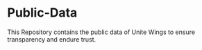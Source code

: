 # Public-Data
This Repository contains the public data of Unite Wings to ensure transparency and endure trust.
